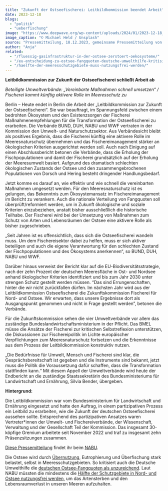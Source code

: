 ```yaml
---
title: "Zukunft der Ostseefischerei: Leitbildkommission beendet Arbeit"
date: 2023-12-18
blogs: 
  - "politik"
  - "ueberfischung"
image: "https://www.deepwave.org/wp-content/uploads/2024/01/2023-12-18_michael-held-h-Mh4TjH6zE-unsplash.jpg"
image_caption: "© Michael Held / Unsplash"
source: "Pressemitteilung, 18.12.2023, gemeinsame Pressemitteilung von BUND, DUH, NABU und WWF"
author: "Anja"
related: 
  - "/fluessig-gasinfrastruktur-in-der-ostsee-zerstoert-oekosysteme/"
  - "/eu-entscheidung-zu-ostsee-fangquoten-deutsche-umwelthilfe-kritisiert-beschluesse-als-unzureichend/"
  - "/haelfte-der-meeresschutzgebiete-muss-nutzungsfrei-werden/"
---
```


**Leitbildkommission zur Zukunft der Ostseefischerei schließt Arbeit ab**

_Beteiligte Umweltverbände: „Vereinbarte Maßnahmen schnell umsetzen“ / Fischerei kommt künftig aktivere Rolle im Meeresschutz zu_

Berlin – Heute endet in Berlin die Arbeit der „Leitbildkommission zur Zukunft der Ostseefischerei“. Sie war beauftragt, im Spannungsfeld zwischen einem bedrohten Ökosystem und den Existenzsorgen der Fischerei Maßnahmenempfehlungen für die Transformation der Ostseefischerei zu erarbeiten. Die Verbände BUND, DUH, NABU und WWF vertraten in der Kommission den Umwelt- und Naturschutzsektor. Aus Verbändesicht bleibt als positives Ergebnis, dass die Fischerei künftig eine aktivere Rolle im Meeresnaturschutz übernehmen und das Fischereimanagement stärker an ökologischen Kriterien ausgerichtet werden soll. Auch nach Einigung auf einen Abschlussbericht betonen die Verbände, dass die Erholung der Fischpopulationen und damit der Fischerei grundsätzlich auf der Erholung der Meeresumwelt basiert. Aufgrund des dramatisch schlechten ökologischen Zustands der Ostsee und den zusammengebrochenen Populationen von Dorsch und Hering besteht dringender Handlungsbedarf.

Jetzt komme es darauf an, wie effektiv und wie schnell die vereinbarten Maßnahmen umgesetzt werden. Für den Meeresnaturschutz ist es gelungen, das Bekenntnis zum Ökosystemansatz im Fischereimanagement im Bericht zu verankern. Auch die nationale Verteilung von Fangquoten soll überprüft/reformiert werden, um in Zukunft ökologische und soziale Kriterien einzubeziehen, anstatt bisher ausschließlich die historische Teilhabe. Der Fischerei wird bei der Umsetzung von Maßnahmen zum Schutz von Arten und Lebensräumen der Ostsee eine aktivere Rolle als bisher zugeschrieben.

„Seit Jahren ist es offensichtlich, dass sich die Ostseefischerei wandeln muss. Um dem Fischereisektor dabei zu helfen, muss er sich aktiver beteiligen und auch die eigene Verantwortung für den schlechten Zustand der Fischpopulationen und des Ökosystems anerkennen“, so BUND, DUH, NABU und WWF.

Darüber hinaus verweist der Bericht klar auf die EU-Biodiversitätsstrategie, nach der zehn Prozent der deutschen Meeresfläche in Ost- und Nordsee anhand ökologischer Kriterien identifiziert und bis zum Jahr 2030 unter strengen Schutz gestellt werden müssen. “Das sind Errungenschaften, hinter die wir nicht zurückfallen dürfen. Im nächsten Jahr wird aus der Leitbildkommission Ostseefischerei die Zukunftskommission Fischerei für Nord- und Ostsee. Wir erwarten, dass unsere Ergebnisse dort als Ausgangspunkt genommen und nicht in Frage gestellt werden”, betonen die Verbände.

Für die Zukunftskommission sehen die vier Umweltverbände vor allem das zuständige Bundeslandwirtschaftsministerium in der Pflicht. Das BMEL müsse die Ansätze der Fischerei zur kritischen Selbstreflexion unterstützen, die Diskussionen zur Fischereipolitik im Lichte europäischer Verpflichtungen zum Meeresnaturschutz fortsetzen und die Erkenntnisse aus dem Prozess der Leitbildkommission konstruktiv nutzen.

„Die Bedürfnisse für Umwelt, Mensch und Fischerei sind klar, die Gesprächsbereitschaft ist gegeben und die Instrumente sind bekannt, jetzt muss die Politik die Voraussetzung dafür schaffen, dass die Transformation stattfinden kann.“ Mit diesem Appell der Umweltverbände wird heute der Endbericht an die zuständige Staatssekretärin des Bundesministeriums für Landwirtschaft und Ernährung, Silvia Bender, übergeben.

**Hintergrund:**

Die Leitbildkommission war vom Bundesministerium für Landwirtschaft und Ernährung eingesetzt und hatte den Auftrag, in einem partizipativen Prozess ein Leitbild zu erarbeiten, wie die Zukunft der deutschen Ostseefischerei aussehen sollte. Entsprechend des partizipativen Ansatzes waren Vertreter\*innen der Umwelt- und Fischereiverbände, der Wissenschaft, Verwaltung und der Gesellschaft Teil der Kommission. Das insgesamt 30-köpfige Gremium arbeitete seit November 2022 und traf zu insgesamt zehn Präsenzsitzungen zusammen.

[Diese Pressemitteilung](https://www.nabu.de/presse/pressemitteilungen/%E2%80%9Dhttp:/http/index.php?popup=true&show=39602&db=presseservice) findet ihr beim [NABU](https://www.nabu.de/).

Die Ostsee wird durch [Übernutzung](https://www.deepwave.org/fluessig-gasinfrastruktur-in-der-ostsee-zerstoert-oekosysteme/), Eutrophierung und Überfischung stark belastet, selbst in Meeresschutzgebieten. So kritisiert auch die Deutsche Umwelthilfe die [deutschen Ostsee-Fangquoten als unzureichend](https://www.deepwave.org/eu-entscheidung-zu-ostsee-fangquoten-deutsche-umwelthilfe-kritisiert-beschluesse-als-unzureichend/). Laut NABU müssten die mindestens die [Hälfte der Schutzgebiete in Nord- und Ostsee nutzungsfrei werden](https://www.deepwave.org/haelfte-der-meeresschutzgebiete-muss-nutzungsfrei-werden/), um das Artensterben und den Lebensraumverlust in unseren Meeren aufzuhalten.
